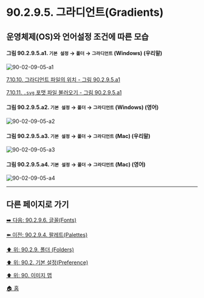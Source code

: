 # 90.2.9.5. 그라디언트(Gradients)
## 운영체제(OS)와 언어설정 조건에 따른 모습

<a id="90-02-09-05-a1"></a>

#### 그림 90.2.9.5.a1. `기본 설정` → `폴더` → `그라디언트` (Windows) (우리말)
![90-02-09-05-a1](https://github.com/wonder13662/gimp/assets/15767104/80176c1a-aa96-4021-a089-aeb950c150eb)

[7.10.10. 그라디언트 파일의 위치 - 그림 90.2.9.5.a1](./07-10-10-gradient_file_location.md#90-02-09-05-a1)

[7.10.11. `.svg` 포맷 파일 불러오기 - 그림 90.2.9.5.a1](./07-10-11-import_svg.md#90-02-09-05-a1)

<a id="90-02-09-05-a2"></a>

#### 그림 90.2.9.5.a2. `기본 설정` → `폴더` → `그라디언트` (Windows) (영어)
![90-02-09-05-a2](https://github.com/wonder13662/gimp/assets/15767104/9eb4e4be-332a-48de-a9ed-b08631aabeff)

<a id="90-02-09-05-a3"></a>

#### 그림 90.2.9.5.a3. `기본 설정` → `폴더` → `그라디언트` (Mac) (우리말)
![90-02-09-05-a3](https://github.com/wonder13662/gimp/assets/15767104/e2b93cd0-11c1-46b1-a5bd-2d11af384127)

<a id="90-02-09-05-a4"></a>

#### 그림 90.2.9.5.a4. `기본 설정` → `폴더` → `그라디언트` (Mac) (영어)
![90-02-09-05-a4](https://github.com/wonder13662/gimp/assets/15767104/4899c1f1-2931-48ba-b705-cf940768ef03)

***

## 다른 페이지로 가기

[➡️ 다음: 90.2.9.6. 글꼴(Fonts)](./90-02-09-06-fonts.md)

[⬅️ 이전: 90.2.9.4. 팔레트(Palettes)](./90-02-09-04-palettes.md)

[⬆️ 위: 90.2.9. 폴더 (Folders)](./90-02-09-00-folders.md)

[⬆️ 위: 90.2. 기본 설정(Preference)](./90-02-00-preference.md)

[⬆️ 위: 90. 이미지 맵](./90-00-image-map.md)

[🏠 홈](./00-home.md)
